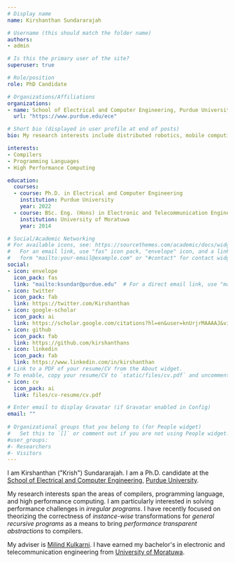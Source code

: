 ```yaml
---
# Display name
name: Kirshanthan Sundararajah 

# Username (this should match the folder name)
authors:
- admin

# Is this the primary user of the site?
superuser: true

# Role/position
role: PhD Candidate 

# Organizations/Affiliations
organizations:
- name: School of Electrical and Computer Engineering, Purdue University 
  url: "https://www.purdue.edu/ece"

# Short bio (displayed in user profile at end of posts)
bio: My research interests include distributed robotics, mobile computing and programmable matter.

interests:
- Compilers 
- Programming Languages 
- High Performance Computing

education:
  courses:
  - course: Ph.D. in Electrical and Computer Engineering 
    institution: Purdue University
    year: 2022
  - course: BSc. Eng. (Hons) in Electronic and Telecommunication Engineering
    institution: University of Moratuwa
    year: 2014

# Social/Academic Networking
# For available icons, see: https://sourcethemes.com/academic/docs/widgets/#icons
#   For an email link, use "fas" icon pack, "envelope" icon, and a link in the
#   form "mailto:your-email@example.com" or "#contact" for contact widget.
social:
- icon: envelope
  icon_pack: fas
  link: "mailto:ksundar@purdue.edu"  # For a direct email link, use "mailto:test@example.org".
- icon: twitter
  icon_pack: fab
  link: https://twitter.com/Kirshanthan
- icon: google-scholar
  icon_pack: ai
  link: https://scholar.google.com/citations?hl=en&user=knUrjrMAAAAJ&view_op=list_works&sortby=pubdate
- icon: github
  icon_pack: fab
  link: https://github.com/kirshanthans
- icon: linkedin
  icon_pack: fab
  link: https://www.linkedin.com/in/kirshanthan
# Link to a PDF of your resume/CV from the About widget.
# To enable, copy your resume/CV to `static/files/cv.pdf` and uncomment the lines below.  
- icon: cv
  icon_pack: ai
  link: files/cv-resume/cv.pdf

# Enter email to display Gravatar (if Gravatar enabled in Config)
email: ""
  
# Organizational groups that you belong to (for People widget)
#   Set this to `[]` or comment out if you are not using People widget.  
#user_groups:
#- Researchers
#- Visitors
---
```


I am Kirshanthan ("Krish") Sundararajah.
I am a Ph.D. candidate at the [School of Electrical and Computer Engineering](https://engineering.purdue.edu), [Purdue University](https://purdue.edu).

My research interests span the areas of compilers, programming language, and high performance computing.
I am particularly interested in solving performance challenges in _irregular programs_.
I have recently focused on theorizing the correctness of _instance-wise_ transformations for _general recursive programs_ as a means to bring _performance transparent abstractions_ to compilers. 

My adviser is [Milind Kulkarni](https://engineering.purdue.edu/~milind).
I have earned my bachelor's in electronic and telecommunication engineering from [University of Moratuwa](https://ent.uom.lk/).